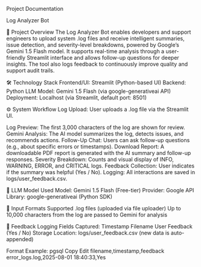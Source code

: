 Project Documentation

Log Analyzer Bot

📌 Project Overview
The Log Analyzer Bot enables developers and support engineers to upload system .log files and receive intelligent summaries, issue detection, and severity-level breakdowns, powered by Google’s Gemini 1.5 Flash model.
It supports real-time analysis through a user-friendly Streamlit interface and allows follow-up questions for deeper insights. The tool also logs feedback to continuously improve quality and support audit trails.

🛠️ Technology Stack
Frontend/UI: Streamlit (Python-based UI)
Backend: Python
LLM Model: Gemini 1.5 Flash (via google-generativeai API)
Deployment: Localhost (via Streamlit, default port: 8501)

⚙️ System Workflow
Log Upload: User uploads a .log file via the Streamlit UI.

Log Preview: The first 3,000 characters of the log are shown for review.
Gemini Analysis: The AI model summarizes the log, detects issues, and recommends actions.
Follow-Up Chat: Users can ask follow-up questions (e.g., about specific errors or timestamps).
Download Report: A downloadable PDF report is generated with the AI summary and follow-up responses.
Severity Breakdown: Counts and visual display of INFO, WARNING, ERROR, and CRITICAL logs.
Feedback Collection: User indicates if the summary was helpful (Yes / No).
Logging: All interactions are saved in logs/user_feedback.csv.

🧠 LLM Model Used
Model: Gemini 1.5 Flash (Free-tier)
Provider: Google
API Library: google-generativeai (Python SDK)


📂 Input Formats Supported
.log files (uploaded via file uploader)
Up to 10,000 characters from the log are passed to Gemini for analysis

📝 Feedback Logging
Fields Captured:
Timestamp
Filename
User Feedback (Yes / No)
Storage Location:
logs/user_feedback.csv (new data is auto-appended)

Format Example:
pgsql
Copy
Edit
filename,timestamp,feedback
error_logs.log,2025-08-01 18:40:33,Yes

